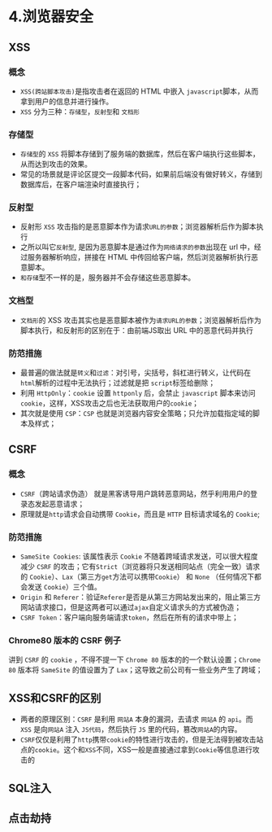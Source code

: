 # 4.浏览器安全
## XSS

### 概念
+ `XSS(跨站脚本攻击)`是指攻击者在返回的 HTML 中嵌入 `javascript`脚本，从而拿到用户的信息并进行操作。
+ `XSS` 分为三种：`存储型`，`反射型`和 `文档形`


### 存储型
+ `存储型`的 `XSS` 将脚本存储到了服务端的数据库，然后在客户端执行这些脚本，从而达到攻击的效果。
+ 常见的场景就是评论区提交一段脚本代码，如果前后端没有做好转义，存储到数据库后，在客户端渲染时直接执行；


### 反射型
+ 反射形 `XSS` 攻击指的是恶意脚本作为请求`URL的参数`；浏览器解析后作为脚本执行
+ 之所以叫它`反射型`, 是因为恶意脚本是通过作为`网络请求的参数`出现在 url 中，经过服务器解析响应，拼接在 HTML 中传回给客户端，然后浏览器解析执行恶意脚本。
+ `和存储`型不一样的是，服务器并不会存储这些恶意脚本。


### 文档型
+ `文档形`的 XSS 攻击其实也是恶意脚本被作为`请求URL的参数`；浏览器解析后作为脚本执行，和反射形的区别在于：由前端JS取出 URL 中的恶意代码并执行


### 防范措施
+ 最普遍的做法就是`转义`和`过滤`：对引号，尖括号，斜杠进行转义，让代码在`html`解析的过程中无法执行；过滤就是把 `script`标签给删除；
+ 利用 `HttpOnly`：`cookie` 设置 `httponly` 后，会禁止 `javascript` 脚本来访问 `cookie`，这样，XSS攻击之后也无法获取用户的`cookie`；
+ 其次就是使用 `CSP`：`CSP` 也就是浏览器内容安全策略；只允许加载指定域的脚本及样式；


## CSRF

### 概念
+ `CSRF`（跨站请求伪造） 就是黑客诱导用户跳转恶意网站，然乎利用用户的登录态发起恶意请求；
+ 原理就是`http`请求会自动携带 `Cookie`，而且是 `HTTP` 目标请求域名的 `Cookie`;


### 防范措施
+ `SameSite Cookies`: 该属性表示 `Cookie` 不随着跨域请求发送，可以很大程度减少 `CSRF` 的攻击；它有`Strict`（浏览器将只发送相同站点（完全一致）请求的 `Cookie`）、`Lax`（第三方`get`方法可以携带`Cookie`） 和 `None` （任何情况下都会发送 `Cookie`）三个值。
+ `Origin` 和 `Referer`：验证`Referer`是否是从第三方网站发出来的，阻止第三方网站请求接口，但是这两者可以通过`ajax`自定义请求头的方式被伪造；
+ `CSRF Token`：客户端向服务端请求`token`，然后在所有的请求中带上；

### Chrome80 版本的 CSRF 例子
讲到 `CSRF` 的 `cookie` ，不得不提一下 `Chrome 80` 版本的的一个默认设置；`Chrome 80` 版本将 `SameSite` 的值设置为了 `Lax`；这导致之前公司有一些业务产生了跨域；


## XSS和CSRF的区别
+ 两者的原理区别：`CSRF` 是利用 `网站A` 本身的漏洞，去请求 `网站A` 的 `api`。而 `XSS` 是向`网站A` 注入 `JS代码`，然后执行 `JS` 里的代码，篡改`网站A`的内容。
+ `CSRF`仅仅是利用了`http`携带`cookie`的特性进行攻击的，但是无法得到被攻击站点的`cookie`。这个和`XSS`不同，XSS一般是直接通过拿到`Cookie`等信息进行攻击的
 

## SQL注入
## 点击劫持